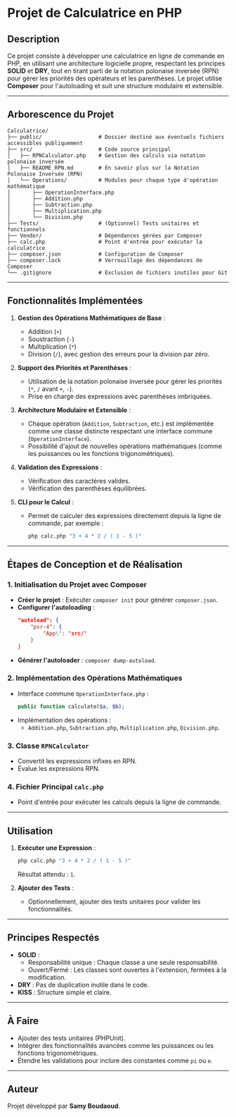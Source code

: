 
# Projet de Calculatrice en PHP

## Description

Ce projet consiste à développer une calculatrice en ligne de commande en PHP, en utilisant une architecture logicielle propre, respectant les principes **SOLID** et **DRY**, tout en tirant parti de la notation polonaise inversée (RPN) pour gérer les priorités des opérateurs et les parenthèses. Le projet utilise **Composer** pour l'autoloading et suit une structure modulaire et extensible.

---

## Arborescence du Projet

```
Calculatrice/
├── public/                  # Dossier destiné aux éventuels fichiers accessibles publiquement
├── src/                     # Code source principal
│   ├── RPNCalculator.php    # Gestion des calculs via notation polonaise inversée
│   ├── README_RPN.md        # En savoir plus sur la Notation Polonaise Inversée (RPN)
│   └── Operations/          # Modules pour chaque type d'opération mathématique
│       ├── OperationInterface.php
│       ├── Addition.php
│       ├── Subtraction.php
│       ├── Multiplication.php
│       └── Division.php
├── Tests/                   # (Optionnel) Tests unitaires et fonctionnels
├── Vendor/                  # Dépendances gérées par Composer
├── calc.php                 # Point d'entrée pour exécuter la calculatrice
├── composer.json            # Configuration de Composer
├── composer.lock            # Verrouillage des dépendances de Composer
└── .gitignore               # Exclusion de fichiers inutiles pour Git
```

---

## Fonctionnalités Implémentées

1. **Gestion des Opérations Mathématiques de Base** :
   - Addition (`+`)
   - Soustraction (`-`)
   - Multiplication (`*`)
   - Division (`/`), avec gestion des erreurs pour la division par zéro.

2. **Support des Priorités et Parenthèses** :
   - Utilisation de la notation polonaise inversée pour gérer les priorités (`*`, `/` avant `+`, `-`).
   - Prise en charge des expressions avec parenthèses imbriquées.

3. **Architecture Modulaire et Extensible** :
   - Chaque opération (`Addition`, `Subtraction`, etc.) est implémentée comme une classe distincte respectant une interface commune (`OperationInterface`).
   - Possibilité d'ajout de nouvelles opérations mathématiques (comme les puissances ou les fonctions trigonométriques).

4. **Validation des Expressions** :
   - Vérification des caractères valides.
   - Vérification des parenthèses équilibrées.

5. **CLI pour le Calcul** :
   - Permet de calculer des expressions directement depuis la ligne de commande, par exemple :
     ```bash
     php calc.php "3 + 4 * 2 / ( 1 - 5 )"
     ```

---

## Étapes de Conception et de Réalisation

### 1. Initialisation du Projet avec Composer

- **Créer le projet** : Exécuter `composer init` pour générer `composer.json`.
- **Configurer l'autoloading** :
  ```json
  "autoload": {
      "psr-4": {
          "App\": "src/"
      }
  }
  ```
- **Générer l'autoloader** : `composer dump-autoload`.

### 2. Implémentation des Opérations Mathématiques

- Interface commune `OperationInterface.php` :
  ```php
  public function calculate($a, $b);
  ```
- Implémentation des opérations :
  - `Addition.php`, `Subtraction.php`, `Multiplication.php`, `Division.php`.

### 3. Classe `RPNCalculator`

- Convertit les expressions infixes en RPN.
- Évalue les expressions RPN.

### 4. Fichier Principal `calc.php`

- Point d'entrée pour exécuter les calculs depuis la ligne de commande.

---

## Utilisation

1. **Exécuter une Expression** :
   ```bash
   php calc.php "3 + 4 * 2 / ( 1 - 5 )"
   ```
   Résultat attendu : `1`.

2. **Ajouter des Tests** :
   - Optionnellement, ajouter des tests unitaires pour valider les fonctionnalités.

---

## Principes Respectés

- **SOLID** :
  - Responsabilité unique : Chaque classe a une seule responsabilité.
  - Ouvert/Fermé : Les classes sont ouvertes à l'extension, fermées à la modification.
- **DRY** : Pas de duplication inutile dans le code.
- **KISS** : Structure simple et claire.

---

## À Faire

- Ajouter des tests unitaires (PHPUnit).
- Intégrer des fonctionnalités avancées comme les puissances ou les fonctions trigonométriques.
- Étendre les validations pour inclure des constantes comme `pi` ou `e`.

---

## Auteur

Projet développé par **Samy Boudaoud**.
